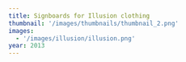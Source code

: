 ```yaml
---
title: Signboards for Illusion clothing
thumbnail: '/images/thumbnails/thumbnail_2.png'
images:
  - '/images/illusion/illusion.png'
year: 2013
---
```

